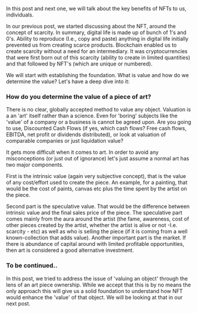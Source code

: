 In this post and next one, we will talk about the key benefits of NFTs to us, individuals. 

In our previous post, we started discussing about the NFT, around the concept of scarcity. In summary, digital life is made up of bunch of 1's and 0's.  Ability to reproduce (I.e., copy and paste) anything in digital life initially prevented us from creating scarce products. Blockchain enabled us to create scarcity without a need for an intermediary. It was cryptocurrencies that were first born out of this scarcity (ability to create in limited quantities) and that followed by NFT's (which are unique or numbered). 

We will start with establishing the foundation. What is value and how do we determine the value? Let's have a deep dive into it: 

### How do you determine the value of a piece of art?
There is no clear, globally accepted method to value any object. Valuation is a an 'art' itself rather than a science. Even for 'boring' subjects like the 'value' of a company or a business is cannot be agreed upon. Are you going to use, Discounted Cash Flows (if yes, which cash flows? Free cash flows, EBITDA, net profit or dividends distributed), or look at valuation of comparable companies or just liquidation value? 

It gets more difficult when it comes to art. In order to avoid any misconceptions (or just out of ignorance) let's just assume a normal art has two major components. 

First is the intrinsic value (again very subjective concept), that is the value of any cost/effort used to create the piece. An example, for a painting, that would be the cost of paints, canvas etc plus the time spent by the artist on the piece. 

Second part is the speculative value. That would be the difference between intrinsic value and the final sales price of the piece. The speculative part comes mainly from the aura around the artist (the fame, awareness, cost of other pieces created by the artist, whether the artist is alive or not -I.e. scarcity -  etc) as well as who is selling the piece (if it is coming from a well known-collection that adds value). Another important part is the market. If there is abundance of capital around with limited profitable opportunities, then art is considered a good alternative investment. 

### To be continued..
In this post, we tried to address the issue of 'valuing an object' through the lens of an art piece ownership. While we accept that this is by no means the only approach this will give us a solid foundation to understand how NFT would enhance the 'value' of that object. We will be looking at that in our next post. 
